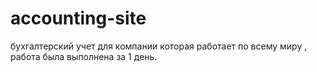 # accounting-site
бухгалтерский учет для компании которая работает по всему миру , работа была выполнена за 1 день. 
